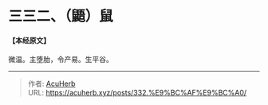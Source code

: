 # 三三二、（鼯）鼠


#### 【本经原文】
微温。主堕胎，令产易。生平谷。

---

> 作者: [AcuHerb](https://acuherb.xyz)  
> URL: https://acuherb.xyz/posts/332.%E9%BC%AF%E9%BC%A0/  

